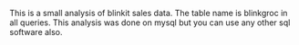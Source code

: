This is a small analysis of blinkit sales data. The table name is blinkgroc in all queries. This analysis was done on mysql but you can use any other sql software also.

